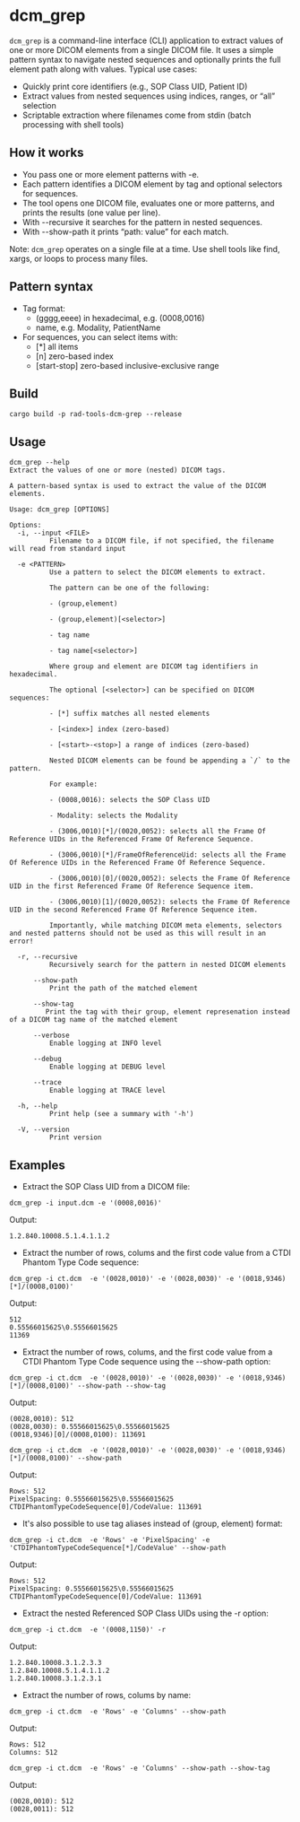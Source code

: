 # dcm_grep

`dcm_grep` is a command-line interface (CLI) application to extract values of one or more DICOM elements from a single DICOM file. It uses a simple pattern syntax to navigate nested sequences and optionally prints the full element path along with values.
Typical use cases:
- Quickly print core identifiers (e.g., SOP Class UID, Patient ID)
- Extract values from nested sequences using indices, ranges, or “all” selection
- Scriptable extraction where filenames come from stdin (batch processing with shell tools)

## How it works
- You pass one or more element patterns with -e.
- Each pattern identifies a DICOM element by tag and optional selectors for sequences.
- The tool opens one DICOM file, evaluates one or more patterns, and prints the results (one value per line).
- With --recursive it searches for the pattern in nested sequences.
- With --show-path it prints “path: value” for each match.

Note: `dcm_grep` operates on a single file at a time. Use shell tools like find, xargs, or loops to process many files.
## Pattern syntax
- Tag format: 
  - (gggg,eeee) in hexadecimal, e.g. (0008,0016)
  - name, e.g. Modality, PatientName
- For sequences, you can select items with:
    - [*] all items
    - [n] zero-based index
    - [start-stop] zero-based inclusive-exclusive range

## Build

```shell
cargo build -p rad-tools-dcm-grep --release
```

## Usage

```shell
dcm_grep --help
Extract the values of one or more (nested) DICOM tags.

A pattern-based syntax is used to extract the value of the DICOM elements.

Usage: dcm_grep [OPTIONS]

Options:
  -i, --input <FILE>
          Filename to a DICOM file, if not specified, the filename will read from standard input

  -e <PATTERN>
          Use a pattern to select the DICOM elements to extract.
          
          The pattern can be one of the following:
          
          - (group,element)
          
          - (group,element)[<selector>]
          
          - tag name
          
          - tag name[<selector>]
          
          Where group and element are DICOM tag identifiers in hexadecimal.
          
          The optional [<selector>] can be specified on DICOM sequences:
          
          - [*] suffix matches all nested elements
          
          - [<index>] index (zero-based)
          
          - [<start>-<stop>] a range of indices (zero-based)
          
          Nested DICOM elements can be found be appending a `/` to the pattern.
          
          For example:
          
          - (0008,0016): selects the SOP Class UID
          
          - Modality: selects the Modality
          
          - (3006,0010)[*]/(0020,0052): selects all the Frame Of Reference UIDs in the Referenced Frame Of Reference Sequence.
          
          - (3006,0010)[*]/FrameOfReferenceUid: selects all the Frame Of Reference UIDs in the Referenced Frame Of Reference Sequence.
          
          - (3006,0010)[0]/(0020,0052): selects the Frame Of Reference UID in the first Referenced Frame Of Reference Sequence item.
          
          - (3006,0010)[1]/(0020,0052): selects the Frame Of Reference UID in the second Referenced Frame Of Reference Sequence item.
          
          Importantly, while matching DICOM meta elements, selectors and nested patterns should not be used as this will result in an error!

  -r, --recursive
          Recursively search for the pattern in nested DICOM elements

      --show-path
          Print the path of the matched element

      --show-tag
         Print the tag with their group, element represenation instead of a DICOM tag name of the matched element 

      --verbose
          Enable logging at INFO level

      --debug
          Enable logging at DEBUG level

      --trace
          Enable logging at TRACE level

  -h, --help
          Print help (see a summary with '-h')

  -V, --version
          Print version
```

## Examples

- Extract the SOP Class UID from a DICOM file:
```shell
dcm_grep -i input.dcm -e '(0008,0016)'
```
Output:
```
1.2.840.10008.5.1.4.1.1.2
```


- Extract the number of rows, colums and the first code value from a CTDI Phantom Type Code sequence:
```shell
dcm_grep -i ct.dcm  -e '(0028,0010)' -e '(0028,0030)' -e '(0018,9346)[*]/(0008,0100)'
```

Output:
```
512
0.55566015625\0.55566015625
11369
```

- Extract the number of rows, colums, and the first code value from a CTDI Phantom Type Code sequence using the --show-path option:
```shell
dcm_grep -i ct.dcm  -e '(0028,0010)' -e '(0028,0030)' -e '(0018,9346)[*]/(0008,0100)' --show-path --show-tag
```

Output:
```
(0028,0010): 512
(0028,0030): 0.55566015625\0.55566015625
(0018,9346)[0]/(0008,0100): 113691
```
```shell
dcm_grep -i ct.dcm  -e '(0028,0010)' -e '(0028,0030)' -e '(0018,9346)[*]/(0008,0100)' --show-path
```

Output:
```
Rows: 512
PixelSpacing: 0.55566015625\0.55566015625
CTDIPhantomTypeCodeSequence[0]/CodeValue: 113691
```

- It's also possible to use tag aliases instead of (group, element) format:
```shell
dcm_grep -i ct.dcm  -e 'Rows' -e 'PixelSpacing' -e 'CTDIPhantomTypeCodeSequence[*]/CodeValue' --show-path
```

Output:
```
Rows: 512
PixelSpacing: 0.55566015625\0.55566015625
CTDIPhantomTypeCodeSequence[0]/CodeValue: 113691
```

- Extract the nested Referenced SOP Class UIDs using the -r option:
```shell
dcm_grep -i ct.dcm  -e '(0008,1150)' -r 
```

Output:
```
1.2.840.10008.3.1.2.3.3
1.2.840.10008.5.1.4.1.1.2
1.2.840.10008.3.1.2.3.1
```

- Extract the number of rows, colums by name:
```shell
dcm_grep -i ct.dcm  -e 'Rows' -e 'Columns' --show-path
```

Output:
```
Rows: 512
Columns: 512
```

```shell
dcm_grep -i ct.dcm  -e 'Rows' -e 'Columns' --show-path --show-tag
```

Output:
```
(0028,0010): 512
(0028,0011): 512
```
